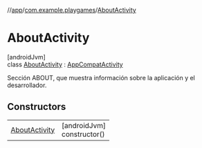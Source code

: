 //[app](../../../index.md)/[com.example.playgames](../index.md)/[AboutActivity](index.md)

# AboutActivity

[androidJvm]\
class [AboutActivity](index.md) : [AppCompatActivity](https://developer.android.com/reference/kotlin/androidx/appcompat/app/AppCompatActivity.html)

Sección ABOUT, que muestra información sobre la aplicación y el desarrollador.

## Constructors

| | |
|---|---|
| [AboutActivity](-about-activity.md) | [androidJvm]<br>constructor() |
